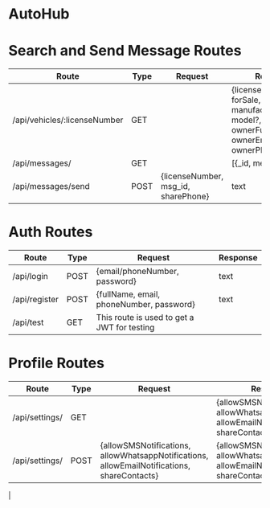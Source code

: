 # AutoHub





# Search and Send Message Routes
| Route                         | Type | Request                                | Response  |
|-------------------------------|------|----------------------------------------|-----------|
| /api/vehicles/:licenseNumber  | GET  |                                        | {licenseNumber, forSale, manufacturer?, model?, year?, ownerFullName?, ownerEmail?, ownerPhoneNumber?} |
| /api/messages/                | GET  |                                        | [{_id, message}]
| /api/messages/send            | POST | {licenseNumber, msg_id, sharePhone}    | text

# Auth Routes
| Route                         | Type | Request                                    | Response  |
|-------------------------------|------|--------------------------------------------|-----------|
| /api/login                    | POST | {email/phoneNumber, password}              | text      |
| /api/register                 | POST | {fullName, email, phoneNumber, password}   | text      |
| /api/test                     | GET  | This route is used to get a JWT for testing

# Profile Routes
| Route                         | Type | Request                                    | Response  |
|-------------------------------|------|--------------------------------------------|-----------|
| /api/settings/                | GET  |                                            | {allowSMSNotifications, allowWhatsappNotifications, allowEmailNotifications, shareContacts} |
| /api/settings/                | POST | {allowSMSNotifications, allowWhatsappNotifications, allowEmailNotifications, shareContacts} | {allowSMSNotifications, allowWhatsappNotifications, allowEmailNotifications, shareContacts} |
| 